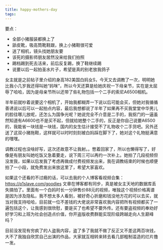 ```yaml
---
title: happy-mothers-day
tags:
---
```


要点：
* 全部小猪服装都换上了
* 舔皮靴，吸高筒靴鞋跟，换上小猪鞋很可爱
* 送了相机，镜头找她朋友要
* 该死的摄影师朋友居然没来给我们拍照
* 踢档踢到死去活来，前后反复踢，换了鞋继续踢
* 说要以后一起拍圣水片子，希望是真的别老放我鸽子

女主就是之前帖子里介绍的身高182美国白妈女S，今天又去调教了一次，明明她比我小几岁我还得叫她“妈咪”，所以今天还算是给她庆祝一下母亲节，实在是太屈辱了哈哈，因为是母亲节所以还带了些礼物包括一个二手的索尼A6500相机。

半年前就吵着说要这个相机了，开始我都糊弄一下说以后可能会买，但她对我循循善诱说以后可以一起拍点内容，最后我想都说了半年了如果再不买我堂堂中华男儿的脸往哪儿放呢，还怎么为国争光呢？她说完全不介意是二手的，我抠门的一逼虽然知道有A6600也不是买不起，但就给她整个二手的，反正是你自己说要A6500的，我能省一块钱是一块钱，国内的女生估计接受不了礼物收个二手货吧。另外还送了这双小猪拖鞋，这样就可以时时刻刻被白妈踩在脚下了，她对这个礼物挺满意的嘿嘿。

调教过程也没啥好写，这次还故意不让我射。。憋着回家了，所以也懒得写了，好像是有朋友叫她吃饭又急着要走，说下周三可以再约一次补上。她拍了几段视频但没发我，如果以后发我了考虑再做成付费视频发出来，我在调教结束的时候也顺便拍了一小段，就免费发出来放这里了，希望大家喜欢。

如果这个还看的不过瘾的话，可以去我的个人博客看视频合集：https://p1slave.com/goodies 文章在博客都有同步，真是被女主天地的数据库丢失搞怕了。里面有一个白妈时长一分钟售价88元的视频，唯独这个视频价格离谱是因为涉及隐私，我不想太多人看到，被好奇心折磨和钱没地方花的可以去买，就当对我支持哈哈，目前就一位不差钱的大佬说非常喜欢我内容把所有视频都买了一遍包括这个，让我感到很欣慰，要是买了也希望不要外传。还有要盗视频的奉劝好好学习和上班为社会创造点价值，你开盗版收费群能实现阶级跨越走向人生巅峰吗？

目前没发现有穷疯了的人盗我内容，盗了多了我就不做了反正又不差这两百块钱，大不了我独自欣赏自己出演的作品，大家就互相转来转去看几部粗制滥造的烂片撸一发。
